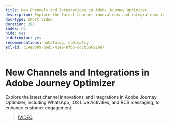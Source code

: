 ```yaml
---
title: New Channels and Integrations in Adobe Journey Optimizer
description: Explore the latest channel innovations and integrations in Adobe Journey Optimizer, including WhatsApp, iOS Live Activities, and RCS messaging, to enhance customer engagement.
doc-type: Short Video
duration: 208
index: no
hide: yes
hidefromtoc: yes
recommendations: noCatalog, noDisplay
exl-id: c14e8b09-b6d5-41e9-8fb3-cd7b55692687
---
```

# New Channels and Integrations in Adobe Journey Optimizer

Explore the latest channel innovations and integrations in Adobe Journey Optimizer, including WhatsApp, iOS Live Activities, and RCS messaging, to enhance customer engagement.

<!-- 62_S520_3442520_207_new-channels-and-integrations-in-adobe-journey-optimizer -->
>[!VIDEO](https://video.tv.adobe.com/v/3458234/?learn=on&enablevpops=true)
